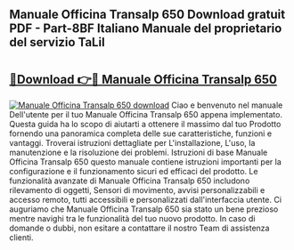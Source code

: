 ## Manuale Officina Transalp 650 Download gratuit PDF - Part-8BF Italiano Manuale del proprietario del servizio TaLil

# <h2><a href="http://dfbuwds.blite.top/?on=Manuale+Officina+Transalp+650">🔗Download 👉🔴 Manuale Officina Transalp 650</a></h2>

[![Manuale Officina Transalp 650 download](https://i.imgur.com/lujVjoI.png)](http://dfbuwds.blite.top/?on=Manuale+Officina+Transalp+650)
Ciao e benvenuto nel manuale Dell'utente per il tuo Manuale Officina Transalp 650 appena implementato. Questa guida ha lo scopo di aiutarti a ottenere il massimo dal tuo Prodotto fornendo una panoramica completa delle sue caratteristiche, funzioni e vantaggi. Troverai istruzioni dettagliate per L'installazione, L'uso, la manutenzione e la risoluzione dei problemi. Istruzioni di base Manuale Officina Transalp 650 questo manuale contiene istruzioni importanti per la configurazione e il funzionamento sicuri ed efficaci del prodotto. Le funzionalità avanzate di Manuale Officina Transalp 650 includono rilevamento di oggetti, Sensori di movimento, avvisi personalizzabili e accesso remoto, tutti accessibili e personalizzati dall'interfaccia utente. Ci auguriamo che Manuale Officina Transalp 650 sia stato un bene prezioso mentre navighi tra le funzionalità del tuo nuovo prodotto. In caso di domande o dubbi, non esitare a contattare il nostro Team di assistenza clienti.
